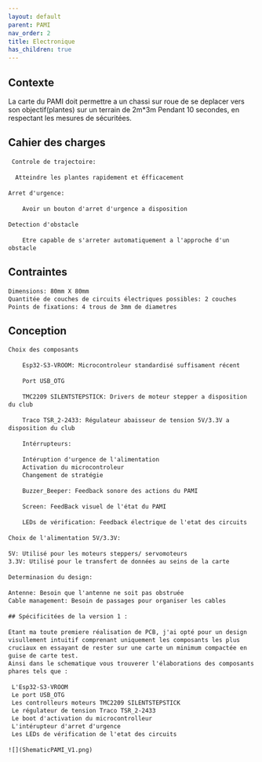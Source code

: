 ```yaml
---
layout: default
parent: PAMI
nav_order: 2
title: Electronique
has_children: true
---
```

## Contexte

La carte du PAMI doit permettre a un chassi sur roue de se deplacer vers son objectif(plantes) sur un terrain de 2m*3m Pendant 10 secondes,
en respectant les mesures de sécuritées.

## Cahier des charges
   
     Controle de trajectoire:
       
      Atteindre les plantes rapidement et éfficacement
	
    Arret d'urgence:
       
        Avoir un bouton d'arret d'urgence a disposition
	
    Detection d'obstacle
        
        Etre capable de s'arreter automatiquement a l'approche d'un obstacle
## Contraintes
	Dimensions: 80mm X 80mm
	Quantitée de couches de circuits électriques possibles: 2 couches
	Points de fixations: 4 trous de 3mm de diametres

## Conception
	
    Choix des composants
		
        Esp32-S3-VROOM: Microcontroleur standardisé suffisament récent

        Port USB_OTG
		
        TMC2209 SILENTSTEPSTICK: Drivers de moteur stepper a disposition du club
		
        Traco TSR_2-2433: Régulateur abaisseur de tension 5V/3.3V a disposition du club
		
        Intérrupteurs:

        Intéruption d'urgence de l'alimentation
        Activation du microcontroleur
        Changement de stratégie	
       
        Buzzer_Beeper: Feedback sonore des actions du PAMI
		
        Screen: FeedBack visuel de l'état du PAMI	
		
        LEDs de vérification: Feedback électrique de l'etat des circuits

	Choix de l'alimentation 5V/3.3V:
    
    5V: Utilisé pour les moteurs steppers/ servomoteurs
    3.3V: Utilisé pour le transfert de données au seins de la carte

	Determinasion du design: 
   
    Antenne: Besoin que l'antenne ne soit pas obstruée
    Cable management: Besoin de passages pour organiser les cables

    ## Spécificitées de la version 1 :

    Etant ma toute premiere réalisation de PCB, j'ai opté pour un design visullement intuitif comprenant uniquement les composants les plus cruciaux en essayant de rester sur une carte un minimum compactée en guise de carte test.
    Ainsi dans le schematique vous trouverer l'élaborations des composants phares tels que :
   
     L'Esp32-S3-VROOM
     Le port USB_OTG
     Les controlleurs moteurs TMC2209 SILENTSTEPSTICK
     Le régulateur de tension Traco TSR_2-2433
     Le boot d'activation du microcontrolleur
     L'intérupteur d'arret d'urgence
     Les LEDs de vérification de l'etat des circuits
    
    ![](ShematicPAMI_V1.png)
